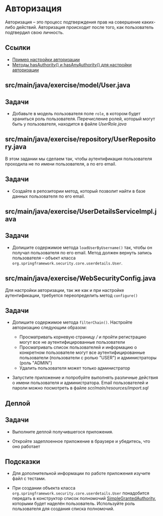 # Авторизация

Авторизация – это процесс подтверждения прав на совершение каких-либо действий. Авторизация происходит после того, как пользователь подтвердил свою личность.

## Ссылки

* [Пример настройки авторизации](https://www.baeldung.com/spring-security-expressions#2-hasauthority-hasanyauthority)
* [Методы hasAuthority() и hasAnyAuthority() для настройки авторизации](https://docs.spring.io/spring-security/site/docs/4.0.x/apidocs/org/springframework/security/access/expression/SecurityExpressionOperations.html#hasAnyAuthority-java.lang.String...-)

## src/main/java/exercise/model/User.java

## Задачи

* Добавьте в модель пользователя поле `role`, в котором будет храниться роль пользователя. Перечисление ролей, который могут быть у пользователя, находится в файле *UserRole.java*

## src/main/java/exercise/repository/UserRepository.java

В этом задании мы сделаем так, чтобы аутентификация пользователя проходила не по имени пользователя, а по его email.

## Задачи

* Создайте в репозитории метод, который позволит найти в базе данных пользователя по его email.

## src/main/java/exercise/UserDetailsServiceImpl.java

## Задачи

* Допишите содержимое метода `loadUserByUsername()` так, чтобы он получал пользователя по его email. Метод должен вернуть запись пользователя – объект класса `org.springframework.security.core.userdetails.User`.

## src/main/java/exercise/WebSecurityConfig.java

Для настройки авторизации, так же как и при настройке аутентификации, требуется переопределить метод `configure()`

## Задачи

* Допишите содержимое метода `filterChain()`. Настройте авторизацию следующим образом:
  * Просматривать корневую страницу */* и пройти регистрацию могут все не аутентифицированные пользователи
  * Просматривать список пользователей и информацию о конкретном пользователе могут все аутентифицированные пользователи (пользователи с ролью "USER") и администраторы (роль "ADMIN")
  * Удалить пользователя может только администратор

* Запустите приложение и попробуйте выполнять различные действия о имени пользователя и администратора. Email пользователей и пароли можно посмотреть в файле *scr/main/resources/import.sql*

## Деплой

## Задачи

* Выполните деплой получившегося приложения.

* Откройте задеплоенное приложение в браузере и убедитесь, что оно работает

## Подсказки

* Для дополнительной информации по работе приложения изучите файл с тестами.

* При создании объекта класса `org.springframework.security.core.userdetails.User` понадобится передать в конструктор список полномочий [SimpleGrantedAuthority](https://docs.spring.io/spring-security/site/docs/current/api/org/springframework/security/core/authority/SimpleGrantedAuthority.html), которыми будет наделён пользователь. Используйте роль пользователя для создания списка полномочий.
